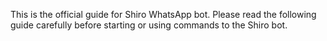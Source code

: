 This is the official guide for Shiro WhatsApp bot. Please read the following guide carefully before starting or using commands to the Shiro bot.
